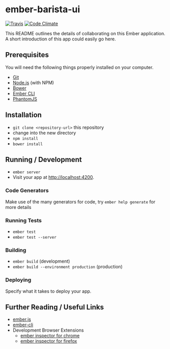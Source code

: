 [ci-img]: https://img.shields.io/travis/ciena-blueplanet/ember-barista-ui.svg "Travis CI Build Status"
[ci-url]: https://travis-ci.org/ciena-blueplanet/ember-barista-ui
[cov-img]: https://img.shields.io/coveralls/ciena-blueplanet/ember-barista-ui.svg "Coveralls Code Coverage"
[cov-url]: https://coveralls.io/github/ciena-blueplanet/ember-barista-ui
[npm-img]: https://img.shields.io/npm/v/ember-barista-ui.svg "NPM Version"
[npm-url]: https://www.npmjs.com/package/ember-barista-ui
# ember-barista-ui
[![Travis][ci-img]][ci-url] [![Code Climate](https://codeclimate.com/github/ciena-blueplanet/ember-barista-ui/badges/gpa.svg)](https://codeclimate.com/github/ciena-blueplanet/ember-barista-ui)


This README outlines the details of collaborating on this Ember application.
A short introduction of this app could easily go here.

## Prerequisites

You will need the following things properly installed on your computer.

* [Git](http://git-scm.com/)
* [Node.js](http://nodejs.org/) (with NPM)
* [Bower](http://bower.io/)
* [Ember CLI](http://www.ember-cli.com/)
* [PhantomJS](http://phantomjs.org/)

## Installation

* `git clone <repository-url>` this repository
* change into the new directory
* `npm install`
* `bower install`

## Running / Development

* `ember server`
* Visit your app at [http://localhost:4200](http://localhost:4200).

### Code Generators

Make use of the many generators for code, try `ember help generate` for more details

### Running Tests

* `ember test`
* `ember test --server`

### Building

* `ember build` (development)
* `ember build --environment production` (production)

### Deploying

Specify what it takes to deploy your app.

## Further Reading / Useful Links

* [ember.js](http://emberjs.com/)
* [ember-cli](http://www.ember-cli.com/)
* Development Browser Extensions
  * [ember inspector for chrome](https://chrome.google.com/webstore/detail/ember-inspector/bmdblncegkenkacieihfhpjfppoconhi)
  * [ember inspector for firefox](https://addons.mozilla.org/en-US/firefox/addon/ember-inspector/)

